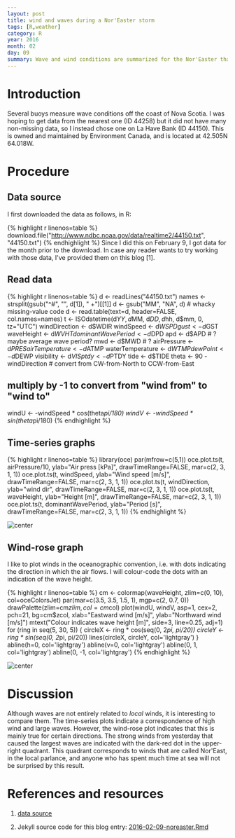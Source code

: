 ```yaml
---
layout: post
title: wind and waves during a Nor'Easter storm
tags: [R,weather]
category: R
year: 2016
month: 02
day: 09
summary: Wave and wind conditions are summarized for the Nor'Easter that hit eastern Canada February 8, 2016.
---
```


# Introduction

Several buoys measure wave conditions off the coast of Nova Scotia. I was
hoping to get data from the nearest one (ID 44258) but it did not have many
non-missing data, so I instead chose one on La Have Bank (ID 44150).  This is
owned and maintained by Environment Canada, and is located at 42.505N 64.018W. 

# Procedure

## Data source

I first downloaded the data as follows, in R:

{% highlight r linenos=table %}
download.file("http://www.ndbc.noaa.gov/data/realtime2/44150.txt", "44150.txt")
{% endhighlight %}
Since I did this on February 9, I got data for the month prior to the download.
In case any reader wants to try working with those data, I've provided them on
this blog [1].

## Read data


{% highlight r linenos=table %}
d <- readLines("44150.txt")
names <- strsplit(gsub("^#", "", d[1]), " +")[[1]]
d <- gsub("MM", "NA", d) # whacky missing-value code
d <- read.table(text=d, header=FALSE, col.names=names)
t <- ISOdatetime(d$YY, d$MM, d$DD, d$hh, d$mm, 0, tz="UTC")
windDirection <- d$WDIR
windSpeed <- d$WSPD
gust <- d$GST
waveHeight <- d$WVHT
dominantWavePeriod <- d$DPD
apd <- d$APD # ? maybe average wave period?
mwd <- d$MWD # ? 
airPressure <- d$PRES
airTemperature <- d$ATMP
waterTemperature <- d$WTMP
dewPoint <- d$DEWP
visibility <- d$VIS
ptdy <- d$PTDY
tide <- d$TIDE
theta <- 90 - windDirection # convert from CW-from-North to CCW-from-East
## multiply by -1 to convert from "wind from" to "wind to"
windU <- -windSpeed * cos(theta*pi/180)
windV <- -windSpeed * sin(theta*pi/180)
{% endhighlight %}

## Time-series graphs

{% highlight r linenos=table %}
library(oce)
par(mfrow=c(5,1))
oce.plot.ts(t, airPressure/10, ylab="Air press [kPa]", drawTimeRange=FALSE, mar=c(2, 3, 1, 1))
oce.plot.ts(t, windSpeed, ylab="Wind speed [m/s]", drawTimeRange=FALSE, mar=c(2, 3, 1, 1))
oce.plot.ts(t, windDirection, ylab="wind dir", drawTimeRange=FALSE, mar=c(2, 3, 1, 1))
oce.plot.ts(t, waveHeight, ylab="Height [m]", drawTimeRange=FALSE, mar=c(2, 3, 1, 1))
oce.plot.ts(t, dominantWavePeriod, ylab="Period [s]", drawTimeRange=FALSE, mar=c(2, 3, 1, 1))
{% endhighlight %}

![center](http://dankelley.github.io/figs/2016-02-09-noreaster/unnamed-chunk-3-1.png) 

## Wind-rose graph

I like to plot winds in the oceanographic convention, i.e. with dots indicating
the direction in which the air flows. I will colour-code the dots with an
indication of the wave height.


{% highlight r linenos=table %}
cm <- colormap(waveHeight, zlim=c(0, 10), col=oceColorsJet)
par(mar=c(3.5, 3.5, 1.5, 1), mgp=c(2, 0.7, 0))
drawPalette(zlim=cm$zlim, col=cm$col)
plot(windU, windV, asp=1, cex=2, pch=21, bg=cm$zcol,
     xlab="Eastward wind [m/s]", ylab="Northward wind [m/s]")
mtext("Colour indicates wave height [m]", side=3, line=0.25, adj=1)
for (ring in seq(5, 30, 5)) {
    circleX <- ring * cos(seq(0, 2*pi, pi/20))
    circleY <- ring * sin(seq(0, 2*pi, pi/20))
    lines(circleX, circleY, col='lightgray')
}
abline(h=0, col='lightgray')
abline(v=0, col='lightgray')
abline(0, 1, col='lightgray')
abline(0, -1, col='lightgray')
{% endhighlight %}

![center](http://dankelley.github.io/figs/2016-02-09-noreaster/unnamed-chunk-4-1.png) 

# Discussion

Although waves are not entirely related to *local* winds, it is interesting to
compare them. The time-series plots indicate a correspondence of high wind and
large waves. However, the wind-rose plot indicates that this is mainly true for
certain directions. The strong winds from yesterday that caused the largest
waves are indicated with the dark-red dot in the upper-right quadrant. This
quadrant corresponds to winds that are called Nor'East, in the local parlance,
and anyone who has spent much time at sea will not be surprised by this result.

# References and resources

1. [data source](https://raw.github.com/dankelley/dankelley.github.io/master/assets/44150.txt)

2. Jekyll source code for this blog entry: [2016-02-09-noreaster.Rmd](https://raw.github.com/dankelley/dankelley.github.io/master/assets/2016-02-09-noreaster.Rmd)



